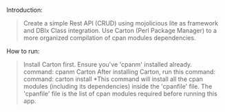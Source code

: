 Introduction:

> Create a simple Rest API (CRUD) using mojolicious lite as framework and DBIx Class integration.
> Use Carton (Perl Package Manager) to a more organized compilation of cpan modules dependencies.

How to run:
> Install Carton first. Ensure you've 'cpanm' installed already.
    command: cpanm Carton
> After installing Carton, run this command:  
    command: carton install
    *This command will install all the cpan modules (including its dependencies) inside the 'cpanfile' file.
> The 'cpanfile' file is the list of cpan modules required before running this app. 
